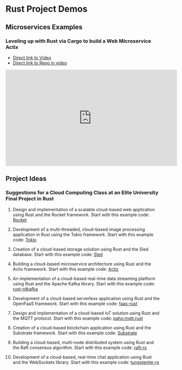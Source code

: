 # Rust Project Demos


## Microservices Examples

### Leveling up with Rust via Cargo to build a Web Microservice Actix

* [Direct link to Video](https://youtu.be/SHuYbrZW-zg)
* [Direct link to Repo in video](https://github.com/nogibjj/hello-rust-template-example)

<iframe width="560" height="315" src="https://www.youtube.com/embed/SHuYbrZW-zg" title="YouTube video player" frameborder="0" allow="accelerometer; autoplay; clipboard-write; encrypted-media; gyroscope; picture-in-picture; web-share" allowfullscreen></iframe>

## Project Ideas

### Suggestions for a Cloud Computing Class at an Elite University Final Project in Rust

1. Design and implementation of a scalable cloud-based web application using Rust and the Rocket framework. 
   Start with this example code: [Rocket](https://github.com/SergioBenitez/Rocket)

2. Development of a multi-threaded, cloud-based image processing application in Rust using the Tokio framework. 
   Start with this example code: [Tokio](https://github.com/tokio-rs/tokio)

3. Creation of a cloud-based storage solution using Rust and the Sled database. 
   Start with this example code: [Sled](https://github.com/spacejam/sled)

4. Building a cloud-based microservice architecture using Rust and the Actix framework. 
   Start with this example code: [Actix](https://github.com/actix/actix-web)

5. An implementation of a cloud-based real-time data streaming platform using Rust and the Apache Kafka library. 
   Start with this example code: [rust-rdkafka](https://github.com/fede1024/rust-rdkafka)

6. Development of a cloud-based serverless application using Rust and the OpenFaaS framework. 
   Start with this example code: [faas-rust](https://github.com/openfaas)

7. Design and implementation of a cloud-based IoT solution using Rust and the MQTT protocol. 
   Start with this example code: [paho.mqtt.rust](https://github.com/eclipse/paho.mqtt.rust)

8. Creation of a cloud-based blockchain application using Rust and the Substrate framework. 
   Start with this example code: [Substrate](https://github.com/paritytech/substrate)

9. Building a cloud-based, multi-node distributed system using Rust and the Raft consensus algorithm. 
   Start with this example code: [raft-rs](https://github.com/pingcap/raft-rs)

10. Development of a cloud-based, real-time chat application using Rust and the WebSockets library. 
   Start with this example code: [tungstenite-rs](https://github.com/snapview/tungstenite-rs)
